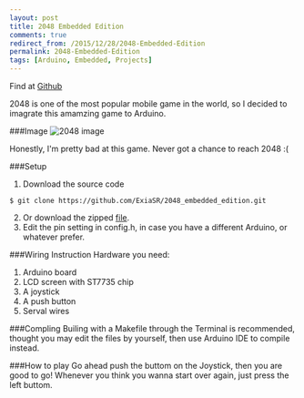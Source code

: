 ```yaml
---
layout: post
title: 2048 Embedded Edition
comments: true
redirect_from: /2015/12/28/2048-Embedded-Edition
permalink: 2048-Embedded-Edition
tags: [Arduino, Embedded, Projects]
---
```


Find <a href="https://github.com/ExiaSR/2048_embedded_edition"><i class="fa fa-code" aria-hidden="true"></i></a> at <a href="https://github.com/ExiaSR/2048_embedded_edition"><i class="fa fa-github" aria-hidden="true"></i> Github</a>

2048 is one of the most popular mobile game in the world, so I decided to imagrate this amamzing game to Arduino.

###Image
![2048 image](https://michaellin.me/img/2048_embedded_edition.jpg)

Honestly, I'm pretty bad at this game. Never got a chance to reach 2048 :(

###Setup
1. Download the source code  
```
$ git clone https://github.com/ExiaSR/2048_embedded_edition.git
```
2. Or download the zipped [file](https://github.com/ExiaSR/2048_embedded_edition/archive/v1.0.zip).
3. Edit the pin setting in config.h, in case you have a different Arduino, or whatever prefer.

###Wiring Instruction
Hardware you need:   
1. Arduino board   
2. LCD screen with ST7735 chip  
3. A joystick  
4. A push button  
5. Serval wires  

###Compling
Builing with a Makefile through the Terminal is recommended, thought you may edit the files by yourself, then use Arduino IDE to compile instead.

###How to play
Go ahead push the buttom on the Joystick, then you are good to go! Whenever you think you wanna start over again, just press the left buttom.

